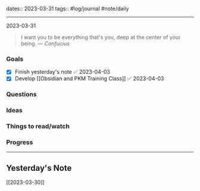 dates:: 2023-03-31
tags:: #log/journal #note/daily 

---
2023-03-31

> I want you to be everything that's you, deep at the center of your being.
> — <cite>Confucius</cite>

### Goals 

- [x] Finish yesterday's note ✅ 2023-04-03
- [x] Develop [[Obsidian and PKM Training Class]] ✅ 2023-04-03

### Questions



### Ideas



### Things to read/watch



### Progress




---
## Yesterday's Note

[[2023-03-30]]


